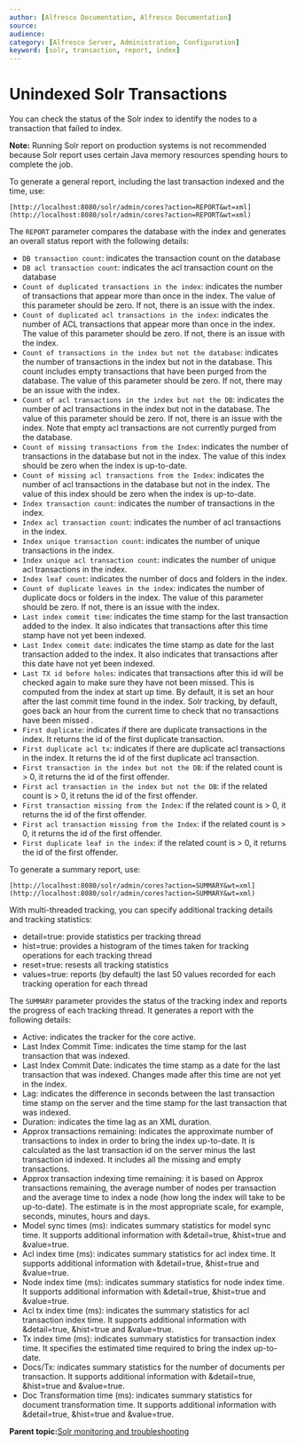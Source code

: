 ```yaml
---
author: [Alfresco Documentation, Alfresco Documentation]
source: 
audience: 
category: [Alfresco Server, Administration, Configuration]
keyword: [solr, transaction, report, index]
---
```


# Unindexed Solr Transactions

You can check the status of the Solr index to identify the nodes to a transaction that failed to index.

**Note:** Running Solr report on production systems is not recommended because Solr report uses certain Java memory resources spending hours to complete the job.

To generate a general report, including the last transaction indexed and the time, use:

```
[http://localhost:8080/solr/admin/cores?action=REPORT&wt=xml](http://localhost:8080/solr/admin/cores?action=REPORT&wt=xml) 
```

The `REPORT` parameter compares the database with the index and generates an overall status report with the following details:

-   `DB transaction count`: indicates the transaction count on the database
-   `DB acl transaction count`: indicates the acl transaction count on the database
-   `Count of duplicated transactions in the index`: indicates the number of transactions that appear more than once in the index. The value of this parameter should be zero. If not, there is an issue with the index.
-   `Count of duplicated acl transactions in the index`: indicates the number of ACL transactions that appear more than once in the index. The value of this parameter should be zero. If not, there is an issue with the index.
-   `Count of transactions in the index but not the database`: indicates the number of transactions in the index but not in the database. This count includes empty transactions that have been purged from the database. The value of this parameter should be zero. If not, there may be an issue with the index.
-   `Count of acl transactions in the index but not the DB`: indicates the number of acl transactions in the index but not in the database. The value of this parameter should be zero. If not, there is an issue with the index. Note that empty acl transactions are not currently purged from the database.
-   `Count of missing transactions from the Index`: indicates the number of transactions in the database but not in the index. The value of this index should be zero when the index is up-to-date.
-   `Count of missing acl transactions from the Index`: indicates the number of acl transactions in the database but not in the index. The value of this index should be zero when the index is up-to-date.
-   `Index transaction count`: indicates the number of transactions in the index.
-   `Index acl transaction count`: indicates the number of acl transactions in the index.
-   `Index unique transaction count`: indicates the number of unique transactions in the index.
-   `Index unique acl transaction count`: indicates the number of unique acl transactions in the index.
-   `Index leaf count`: indicates the number of docs and folders in the index.
-   `Count of duplicate leaves in the index`: indicates the number of duplicate docs or folders in the index. The value of this parameter should be zero. If not, there is an issue with the index.
-   `Last index commit time`: indicates the time stamp for the last transaction added to the index. It also indicates that transactions after this time stamp have not yet been indexed.
-   `Last Index commit date`: indicates the time stamp as date for the last transaction added to the index. It also indicates that transactions after this date have not yet been indexed.
-   `Last TX id before holes`: indicates that transactions after this id will be checked again to make sure they have not been missed. This is computed from the index at start up time. By default, it is set an hour after the last commit time found in the index. Solr tracking, by default, goes back an hour from the current time to check that no transactions have been missed .
-   `First duplicate`: indicates if there are duplicate transactions in the index. It returns the id of the first duplicate transaction.
-   `First duplicate acl tx`: indicates if there are duplicate acl transactions in the index. It returns the id of the first duplicate acl transaction.
-   `First transaction in the index but not the DB`: if the related count is \> 0, it returns the id of the first offender.
-   `First acl transaction in the index but not the DB`: if the related count is \> 0, it retuns the id of the first offender.
-   `First transaction missing from the Index`: if the related count is \> 0, it returns the id of the first offender.
-   `First acl transaction missing from the Index`: if the related count is \> 0, it returns the id of the first offender.
-   `First duplicate leaf in the index`: if the related count is \> 0, it returns the id of the first offender.

To generate a summary report, use:

```
[http://localhost:8080/solr/admin/cores?action=SUMMARY&wt=xml](http://localhost:8080/solr/admin/cores?action=SUMMARY&wt=xml) 
```

With multi-threaded tracking, you can specify additional tracking details and tracking statistics:

-   detail=true: provide statistics per tracking thread
-   hist=true: provides a histogram of the times taken for tracking operations for each tracking thread
-   reset=true: resests all tracking statistics
-   values=true: reports \(by default\) the last 50 values recorded for each tracking operation for each thread

The `SUMMARY` parameter provides the status of the tracking index and reports the progress of each tracking thread. It generates a report with the following details:

-   Active: indicates the tracker for the core active.
-   Last Index Commit Time: indicates the time stamp for the last transaction that was indexed.
-   Last Index Commit Date: indicates the time stamp as a date for the last transaction that was indexed. Changes made after this time are not yet in the index.
-   Lag: indicates the difference in seconds between the last transaction time stamp on the server and the time stamp for the last transaction that was indexed.
-   Duration: indicates the time lag as an XML duration.
-   Approx transactions remaining: indicates the approximate number of transactions to index in order to bring the index up-to-date. It is calculated as the last transaction id on the server minus the last transaction id indexed. It includes all the missing and empty transactions.
-   Approx transaction indexing time remaining: it is based on Approx transactions remaining, the average number of nodes per transaction and the average time to index a node \(how long the index will take to be up-to-date\). The estimate is in the most appropriate scale, for example, seconds, minutes, hours and days.
-   Model sync times \(ms\): indicates summary statistics for model sync time. It supports additional information with &detail=true, &hist=true and &value=true.
-   Acl index time \(ms\): indicates summary statistics for acl index time. It supports additional information with &detail=true, &hist=true and &value=true.
-   Node index time \(ms\): indicates summary statistics for node index time. It supports additional information with &detail=true, &hist=true and &value=true.
-   Acl tx index time \(ms\): indicates the summary statistics for acl transaction index time. It supports additional information with &detail=true, &hist=true and &value=true.
-   Tx index time \(ms\): indicates summary statistics for transaction index time. It specifies the estimated time required to bring the index up-to-date.
-   Docs/Tx: indicates summary statistics for the number of documents per transaction. It supports additional information with &detail=true, &hist=true and &value=true.
-   Doc Transformation time \(ms\): indicates summary statistics for document transformation time. It supports additional information with &detail=true, &hist=true and &value=true.

**Parent topic:**[Solr monitoring and troubleshooting](../concepts/solr-monitor-troubleshoot.md)

